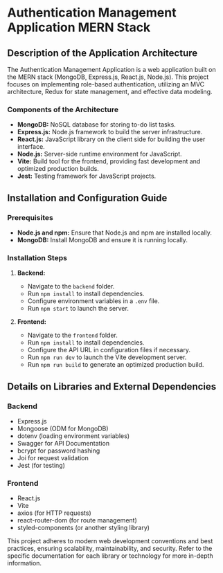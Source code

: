 # Authentication Management Application MERN Stack

## Description of the Application Architecture

The Authentication Management Application is a web application built on the MERN stack (MongoDB, Express.js, React.js, Node.js). This project focuses on implementing role-based authentication, utilizing an MVC architecture, Redux for state management, and effective data modeling.

### Components of the Architecture

- **MongoDB:** NoSQL database for storing to-do list tasks.
- **Express.js:** Node.js framework to build the server infrastructure.
- **React.js:** JavaScript library on the client side for building the user interface.
- **Node.js:** Server-side runtime environment for JavaScript.
- **Vite:** Build tool for the frontend, providing fast development and optimized production builds.
- **Jest:** Testing framework for JavaScript projects.

## Installation and Configuration Guide

### Prerequisites

- **Node.js and npm:** Ensure that Node.js and npm are installed locally.
- **MongoDB:** Install MongoDB and ensure it is running locally.

### Installation Steps

1. **Backend:**
   - Navigate to the `backend` folder.
   - Run `npm install` to install dependencies.
   - Configure environment variables in a `.env` file.
   - Run `npm start` to launch the server.

2. **Frontend:**
   - Navigate to the `frontend` folder.
   - Run `npm install` to install dependencies.
   - Configure the API URL in configuration files if necessary.
   - Run `npm run dev` to launch the Vite development server.
   - Run `npm run build` to generate an optimized production build.

## Details on Libraries and External Dependencies

### Backend

- Express.js
- Mongoose (ODM for MongoDB)
- dotenv (loading environment variables)
- Swagger for API Documentation
- bcrypt for password hashing
- Joi for request validation
- Jest (for testing)

### Frontend                              

- React.js
- Vite
- axios (for HTTP requests)
- react-router-dom (for route management)
- styled-components (or another styling library)

This project adheres to modern web development conventions and best practices, ensuring scalability, maintainability, and security. Refer to the specific documentation for each library or technology for more in-depth information.
